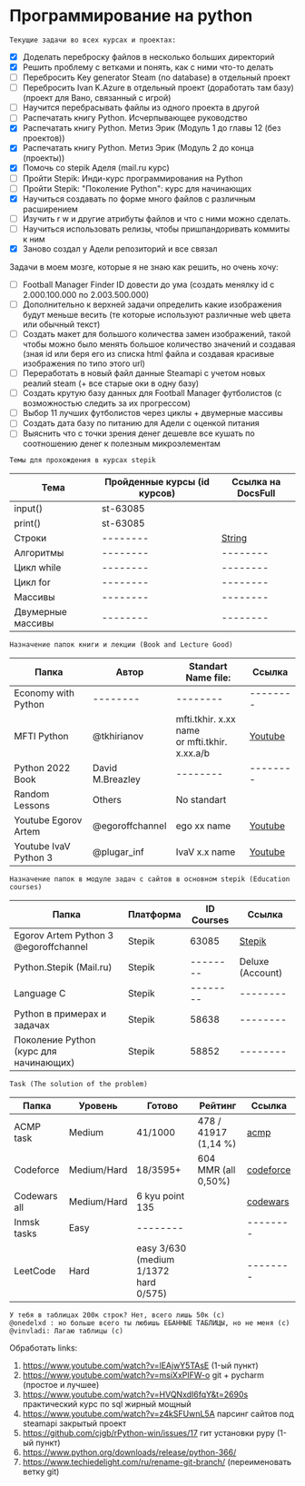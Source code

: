 # Программирование на python
```
Текущие задачи во всех курсах и проектах:
```
- [x] Доделать переброску файлов в несколько больших директорий
- [x] Решить проблему с ветками и понять, как с ними что-то делать
- [ ] Перебросить Key generator Steam (no database) в отдельный проект
- [ ] Перебросить Ivan K.Azure в отдельный проект (доработать там базу) (проект для Вано, связанный с игрой)
- [ ] Научится перебрасывать файлы из одного проекта в другой
- [ ] Распечатать книгу Python. Исчерпывающее руководство 
- [x] Распечатать книгу Python. Метиз Эрик (Модуль 1 до главы 12 (без проектов))
- [x] Распечатать книгу Python. Метиз Эрик (Модуль 2 до конца (проекты))
- [x] Помочь со stepik Аделя (mail.ru курс)
- [ ] Пройти Stepik: Инди-курс программирования на Python
- [ ] Пройти Stepik: "Поколение Python": курс для начинающих
- [x] Научиться создавать по форме много файлов с различным расширением
- [ ] Изучить r w и другие атрибуты файлов и что с ними можно сделать.
- [ ] Научиться использовать релизы, чтобы пришпандоривать коммиты к ним
- [x] Заново создал у Адели репозиторий и все связал

Задачи в моем мозге, которые я не знаю как решить, но очень хочу:

- [ ] Football Manager Finder ID довести до ума (создать менялку id c 2.000.100.000 по 2.003.500.000)
- [ ] Дополнительно к верхней задачи определить какие изображения будут меньше весить (те которые используют различные web цвета или обычный текст)
- [ ] Создать макет для большого количества замен изображений, такой чтобы можно было менять большое количество значений и создавая (зная id или беря его из списка html файла и создавая красивые изображения по типо этого url)  
- [ ] Переработать в новый файл данные Steamapi с учетом новых реалий steam (+ все старые оки в одну базу)
- [ ] Создать крутую базу данных для Football Manager футболистов (с возможностью следить за их прогрессом)
- [ ] Выбор 11 лучших футболистов через циклы + двумерные массивы
- [ ] Создать дата базу по питанию для Адели с оценкой питания 
- [ ] Выяснить что с точки зрения денег дешевле все кушать по соотношению денег к полезным микроэлементам 
```
Темы для прохождения в курсах stepik 
```
| Тема              | Пройденные курсы (id курсов) | Ссылка на DocsFull                                                           |
|-------------------|------------------------------|------------------------------------------------------------------------------|
| input()           | st-63085                     |                                                                              |
| print()           | st-63085                     |                                                                              |
| Строки            | --------                     | [String](https://github.com/Vinvladi/python3/tree/main/DocsFull/docs/string) |
| Алгоритмы         | --------                     | --------                                                                     |
| Цикл while        | --------                     | --------                                                                     | --                 |
| Цикл for          | --------                     | --------                                                                     | --                 |
| Массивы           | --------                     | --------                                                                     | --                 |
| Двумерные массивы | --------                     | --------                                                                     | --                 |
```
Назначение папок книги и лекции (Book and Lecture Good)
```
| Папка                   | Автор            | Standart Name file:                               | Ссылка                                                                                                                          |
|-------------------------|------------------|---------------------------------------------------|---------------------------------------------------------------------------------------------------------------------------------|
| Economy with Python     | --------         | --------                                          | --------                                                                                                                        |
| MFTI Python             | @tkhirianov      | mfti.tkhir. x.xx name<br/>or mfti.tkhir. x.xx.a/b | [Youtube](https://www.youtube.com/c/%D0%A2%D0%B8%D0%BC%D0%BE%D1%84%D0%B5%D0%B9%D0%A5%D0%B8%D1%80%D1%8C%D1%8F%D0%BD%D0%BE%D0%B2) |
| Python 2022 Book        | David M.Breazley | --------                                          | --------                                                                                                                        |
| Random Lessons          | Others           | No standart                                       |                                                                                                                                 |
| Youtube Egorov Artem    | @egoroffchannel  | ego xx name                                       | [Youtube](https://www.youtube.com/c/egoroffchannel)                                                                             |
| Youtube IvaV Python 3   | @plugar_inf  | IvaV x.x name                                     | [Youtube](https://www.youtube.com/c/egoroffchannel)                                                                             |

 
```
Назначение папок в модуле задач с сайтов в основном stepik (Education courses)
```

| Папка                                 | Платформа | ID Courses | Ссылка                                             |
|---------------------------------------|----------|------------|----------------------------------------------------|
| Egorov Artem Python 3 @egoroffchannel | Stepik | 63085   | [Stepik](https://stepik.org/course/63085/syllabus) |
| Python.Stepik (Mail.ru)               | Stepik   | --------   | Deluxe (Account)                                   |
| Language C                            | Stepik   | --------   | --------                                           |
| Python в примерах и задачах           | Stepik   | 58638      | --------                                           |
| Поколение Python (курс для начинающих) | Stepik   | 58852      | --------                                           |

```
Task (The solution of the problem)
```
| Папка        | Уровень      | Готово                                | Рейтинг              | Ссылка                                         |
|--------------|--------------|---------------------------------------|----------------------|------------------------------------------------|
| ACMP task    | Medium       | 41/1000                               | 478 / 41917 (1,14 %) | [acmp](https://acmp.ru/)                       |
| Codeforce    | Medium/Hard  | 18/3595+                              | 604 MMR (all 0,50%)  | [codeforce](https://codeforces.com/)           |
| Codewars all | Medium/Hard  | 6 kyu point 135                       |                      | [codewars](https://www.codewars.com/dashboard) |
| Inmsk tasks  | Easy         | --------                              |                      | --------                                       |
| LeetCode     | Hard         | easy 3/630 (medium 1/1372 hard 0/575) |                      | --------                                       |

```
У тебя в таблицах 200к строк? Нет, всего лишь 50к (с)
@onedelxd : но больше всего ты любишь ЕБАННЫЕ ТАБЛИЦЫ, но не меня (c)
@vinvladi: Лагаю таблицы (c)
```

Обработать links:
1) https://www.youtube.com/watch?v=lEAjwY5TAsE (1-ый пункт)
2) https://www.youtube.com/watch?v=msiXxPIFW-o git + pycharm (простое и лучшее)
3) https://www.youtube.com/watch?v=HVQNxdI6fqY&t=2690s практический курс по sql жирный мощный
4) https://www.youtube.com/watch?v=z4kSFUwnL5A парсинг сайтов под steamapi закрытый проект
5) https://github.com/cjgb/rPython-win/issues/17 гит установки pypy (1-ый пункт)
6) https://www.python.org/downloads/release/python-366/ 
7) https://www.techiedelight.com/ru/rename-git-branch/ (переименовать ветку git)
